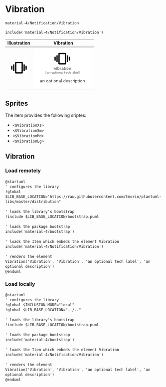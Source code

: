 # Vibration


```text
material-4/Notification/Vibration
```

```text
include('material-4/Notification/Vibration')
```



| Illustration | Vibration |
| :---: | :---: |
| ![illustration for Illustration](../../material-4/Notification/Vibration.png) | ![illustration for Vibration](../../material-4/Notification/Vibration.Local.png) |



## Sprites
The item provides the following sriptes:

- `<$VibrationXs>`
- `<$VibrationSm>`
- `<$VibrationMd>`
- `<$VibrationLg>`





## Vibration

### Load remotely
```plantuml
@startuml
' configures the library
!global $LIB_BASE_LOCATION="https://raw.githubusercontent.com/tmorin/plantuml-libs/master/distribution"

' loads the library's bootstrap
!include $LIB_BASE_LOCATION/bootstrap.puml

' loads the package bootstrap
include('material-4/bootstrap')

' loads the Item which embeds the element Vibration
include('material-4/Notification/Vibration')

' renders the element
Vibration('Vibration', 'Vibration', 'an optional tech label', 'an optional description')
@enduml
```

### Load locally
```plantuml
@startuml
' configures the library
!global $INCLUSION_MODE="local"
!global $LIB_BASE_LOCATION="../.."

' loads the library's bootstrap
!include $LIB_BASE_LOCATION/bootstrap.puml

' loads the package bootstrap
include('material-4/bootstrap')

' loads the Item which embeds the element Vibration
include('material-4/Notification/Vibration')

' renders the element
Vibration('Vibration', 'Vibration', 'an optional tech label', 'an optional description')
@enduml
```

